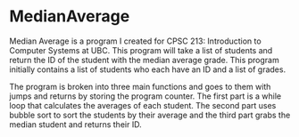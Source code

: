 # MedianAverage

Median Average is a program I created for CPSC 213: Introduction to Computer Systems at UBC. This program will take a list of students and return the ID of the student with the median average grade. This program initially contains a list of students who each have an ID and a list of grades.

The program is broken into three main functions and goes to them with jumps and returns by storing the program counter. The first part is a while loop that calculates the averages of each student. The second part uses bubble sort to sort the students by their average and the third part grabs the median student and returns their ID.

